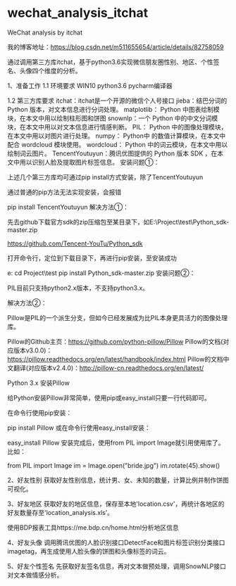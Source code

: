 # wechat_analysis_itchat
WeChat analysis by itchat

我的博客地址：https://blog.csdn.net/m511655654/article/details/82758059

通过调用第三方库itchat，基于python3.6实现微信朋友圈性别、地区、个性签名、头像四个维度的分析。

1、准备工作
1.1 环境要求
WIN10
python3.6
pycharm编译器

1.2 第三方库要求
itchat：itchat是一个开源的微信个人号接口
jieba：结巴分词的 Python 版本，对文本信息进行分词处理。 
matplotlib： Python 中图表绘制模块，在本文中用以绘制柱形图和饼图 
snownlp：一个 Python 中的中文分词模块，在本文中用以对文本信息进行情感判断。 
PIL： Python 中的图像处理模块，在本文中用以对图片进行处理。 
numpy： Python中 的数值计算模块，在本文中配合 wordcloud 模块使用。 
wordcloud： Python 中的词云模块，在本文中用以绘制词云图片。 
TencentYoutuyun：腾讯优图提供的 Python 版本 SDK ，在本文中用以识别人脸及提取图片标签信息。 
安装问题①：

上述几个第三方库均可通过pip install方式安装，除了TencentYoutuyun

通过普通的pip方法无法实现安装，会报错

pip install TencentYoutuyun
解决方法①：

先去github下载官方sdk的zip压缩包至某目录下，如E:\Project\test\Python_sdk-master.zip

https://github.com/Tencent-YouTu/Python_sdk

打开命令行，定位到下载目录下，再进行pip安装，至安装成功

e:
cd Project\test
pip install Python_sdk-master.zip
安装问题②：

PIL目前只支持python2.x版本，不支持python3.x。

解决方法②：

Pillow是PIL的一个派生分支，但如今已经发展成为比PIL本身更具活力的图像处理库。

Pillow的Github主页：https://github.com/python-pillow/Pillow
Pillow的文档(对应版本v3.0.0)：https://pillow.readthedocs.org/en/latest/handbook/index.html
Pillow的文档中文翻译(对应版本v2.4.0)：http://pillow-cn.readthedocs.org/en/latest/

Python 3.x 安装Pillow

给Python安装Pillow非常简单，使用pip或easy_install只要一行代码即可。

在命令行使用pip安装：

pip install Pillow
或在命令行使用easy_install安装： 

easy_install Pillow
安装完成后，使用from PIL import Image就引用使用库了。比如：
 

from PIL import Image
im = Image.open("bride.jpg")
im.rotate(45).show()

2、好友性别
获取好友性别信息，统计男、女、未知的数量，计算比例并制作饼图可视化。

3、好友地区
获取好友的地区信息，保存至本地'location.csv'，再统计各地区的好友数量存至'location_analysis.xls’。

使用BDP报表工具https://me.bdp.cn/home.html分析地区信息

4、好友头像
调用腾讯优图的人脸识别接口DetectFace和图片标签识别分类接口imagetag，再生成使用人脸头像的饼图和头像标签的词云。

5、好友个性签名
先获取好友签名信息，再对文本做预处理，调用SnowNLP接口对文本做情感分析。

